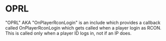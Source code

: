OPRL
====

"OPRL" AKA "OnPlayerRconLogin" is an include which provides a callback called OnPlayerRconLogin which gets called when a player login as RCON. This is called only when a player ID logs in, not if an IP does.
